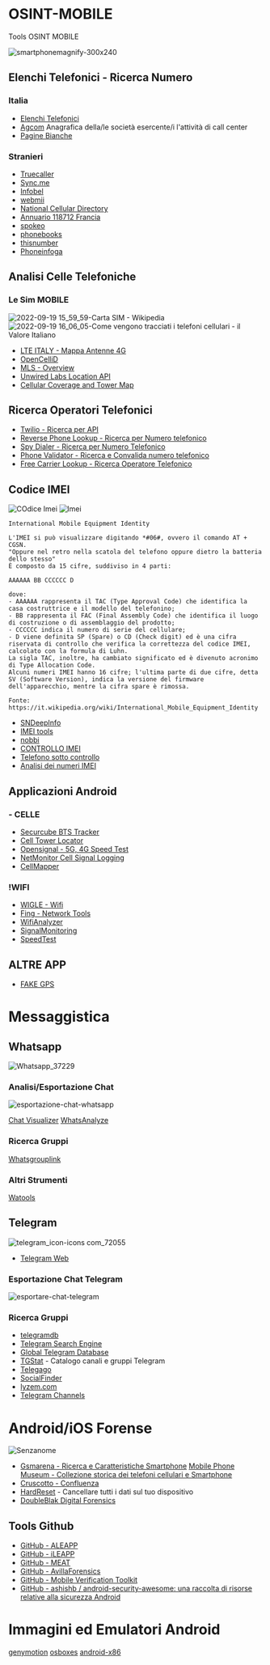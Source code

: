 
# OSINT-MOBILE
Tools OSINT MOBILE

![smartphonemagnify-300x240](https://user-images.githubusercontent.com/98583912/190924812-fd8c70f6-8223-47d3-bf8e-b37bec16f2b4.png)

## Elenchi Telefonici - Ricerca Numero 
### Italia
- [Elenchi Telefonici](http://www.elenchitelefonici.it/home/)
- [Agcom](https://www.agcom.it/numerazionicallcenter) Anagrafica della/le società esercente/i l'attività di call center 
- [Pagine Bianche](https://www.paginebianche.it/)
### Stranieri
- [Truecaller](https://www.truecaller.com/auth/sign-in)
- [Sync.me](https://sync.me/it/)
- [Infobel](https://www.infobel.com/fr/world)
- [webmii](https://webmii.com/)
- [National Cellular Directory](https://www.nationalcellulardirectory.com/)
- [Annuario 118712 Francia](https://www.118712.fr/)
- [spokeo](https://www.spokeo.com/)
- [phonebooks](https://www.phonebooks.com/)
- [thisnumber](https://www.thisnumber.com/)
- [Phoneinfoga](https://demo.phoneinfoga.crvx.fr/#/)

## Analisi Celle Telefoniche
### Le Sim MOBILE
![2022-09-19 15_59_59-Carta SIM - Wikipedia](https://user-images.githubusercontent.com/98583912/191035415-86079c40-ab6d-4057-a9cc-42de86c0de17.png)
![2022-09-19 16_06_05-Come vengono tracciati i telefoni cellulari - il Valore Italiano](https://user-images.githubusercontent.com/98583912/191036569-2bf6617f-8c62-4aa4-bca5-30cdef2afe0a.png)

- [LTE ITALY - Mappa Antenne 4G](https://lteitaly.it/it/)
- [OpenCelliD](https://opencellid.org/#zoom=16&lat=37.77888&lon=-122.41941)
- [MLS - Overview](https://location.services.mozilla.com/)
- [Unwired Labs Location API](https://unwiredlabs.com/)
- [Cellular Coverage and Tower Map](https://www.cellmapper.net/map?MCC=222&MNC=10&type=LTE&latitude=0&longitude=0&zoom=11&showTowers=true&showTowerLabels=true&clusterEnabled=true&tilesEnabled=true&showOrphans=false&showNoFrequencyOnly=false&showFrequencyOnly=false&showBandwidthOnly=false&DateFilterType=Last&showHex=false&showVerifiedOnly=false&showUnverifiedOnly=false&showLTECAOnly=false&showENDCOnly=false&showBand=0&showSectorColours=true&mapType=roadmap)


## Ricerca Operatori Telefonici
- [Twilio - Ricerca per API](https://www.twilio.com/lookup)
- [Reverse Phone Lookup - Ricerca per Numero telefonico](http://www.reversephonelookup.com/)
- [Spy Dialer - Ricerca per Numero Telefonico](http://spydialer.com/)
- [Phone Validator - Ricerca e Convalida numero telefonico](https://www.phonevalidator.com/index.aspx)
- [Free Carrier Lookup - Ricerca Operatore Telefonico](http://freecarrierlookup.com/)

## Codice IMEI 
![COdice Imei](https://spyproject.com/img/landing/b/imei1.jpg)
![Imei](https://it.tab-tv.com/wp-content/uploads/2019/11/IMEI-codice-che-significa-spiegazione-it.jpg)
```
International Mobile Equipment Identity

L'IMEI si può visualizzare digitando *#06#, ovvero il comando AT + CGSN.
"Oppure nel retro nella scatola del telefono oppure dietro la batteria dello stesso"
È composto da 15 cifre, suddiviso in 4 parti:

AAAAAA BB CCCCCC D

dove:
- AAAAAA rappresenta il TAC (Type Approval Code) che identifica la casa costruttrice e il modello del telefonino;
- BB rappresenta il FAC (Final Assembly Code) che identifica il luogo di costruzione o di assemblaggio del prodotto;
- CCCCCC indica il numero di serie del cellulare;
- D viene definita SP (Spare) o CD (Check digit) ed è una cifra riservata di controllo che verifica la correttezza del codice IMEI, calcolato con la formula di Luhn.
La sigla TAC, inoltre, ha cambiato significato ed è divenuto acronimo di Type Allocation Code.
Alcuni numeri IMEI hanno 16 cifre; l'ultima parte di due cifre, detta SV (Software Version), indica la versione del firmware dell'apparecchio, mentre la cifra spare è rimossa.

Fonte: 
https://it.wikipedia.org/wiki/International_Mobile_Equipment_Identity
```

- [SNDeepInfo](https://sndeep.info/en)
- [IMEI tools](http://imei-number.com/imei-number-lookup/)
- [nobbi](http://www.nobbi.com/tacquery.php)
- [CONTROLLO IMEI](https://www.imei.info/)
- [Telefono sotto controllo](https://www.telefonosottocontrollo.com/imei-marca-modello-cellulare/)
- [Analisi dei numeri IMEI](https://www.numberingplans.com/?page=analysis&sub=imeinr)

## Applicazioni Android
### - CELLE 
- [Securcube BTS Tracker](https://play.google.com/store/apps/details?id%3Dnet.securcube.btstracker)
- [Cell Tower Locator](https://play.google.com/store/apps/details?id%3Dru.v_a_v.celltowerlocator)
- [Opensignal - 5G, 4G Speed Test](https://play.google.com/store/apps/details?id%3Dcom.staircase3.opensignal)
- [NetMonitor Cell Signal Logging](https://play.google.com/store/apps/details?id%3Dru.v_a_v.netmonitor)
- [CellMapper](https://play.google.com/store/apps/details?id%3Dcellmapper.net.cellmapper)

### !WIFI 
- [WIGLE - Wifi](https://play.google.com/store/apps/details?id%3Dnet.wigle.wigleandroid)
- [Fing - Network Tools](https://play.google.com/store/apps/details?id%3Dcom.overlook.android.fing)
- [WifiAnalyzer](https://play.google.com/store/apps/details?id%3Dcom.vrem.wifianalyzer)
- [SignalMonitoring](https://play.google.com/store/apps/details?id%3Dcom.signalmonitoring.wifimonitoring)
- [SpeedTest](https://play.google.com/store/apps/details?id%3Dcom.internet.speedtest.check.wifi.meter)

## ALTRE APP
- [FAKE GPS](https://play.google.com/store/apps/details?id%3Dcom.gsmartstudio.fakegps)

# Messaggistica
## Whatsapp
![Whatsapp_37229](https://user-images.githubusercontent.com/98583912/190934139-b3b41790-aecd-4a9d-9b00-59249a70d0eb.png)
### Analisi/Esportazione Chat 
![esportazione-chat-whatsapp](https://user-images.githubusercontent.com/98583912/190933662-164db90f-eda8-42da-9bd7-d21034feb6d5.jpg)

[Chat Visualizer](https://chatvisualizer.com/)
[WhatsAnalyze ](https://whatsanalyze-80665.web.app/)
### Ricerca Gruppi 
[Whatsgrouplink](https://whatsgrouplink.com/#0-pubg-whatsapp-group)
### Altri Strumenti
[Watools](https://watools.io/download-profile-picture)

## Telegram
![telegram_icon-icons com_72055](https://user-images.githubusercontent.com/98583912/190934092-0fb3047e-697f-4d75-946b-a94dde6870d4.png)
- [Telegram Web](https://web.telegram.org/k/)
### Esportazione Chat Telegram
![esportare-chat-telegram](https://user-images.githubusercontent.com/98583912/190934176-ba345478-258a-44ab-b8e4-73789135c84a.jpg)

### Ricerca Gruppi
- [telegramdb](https://telegramdb.org/)
- [Telegram Search Engine](https://xtea.io/ts_en.html)
- [Global Telegram Database](https://t.me/s/privatelinks)
- [TGStat](https://tgstat.com/) - Catalogo canali e gruppi Telegram
- [Telegago](https://cse.google.com/cse?&cx=006368593537057042503:efxu7xprihg#gsc.tab=0)
- [SocialFinder](https://socialfinder.app/list/Telegram)
- [lyzem.com](https://lyzem.com/)
- [Telegram Channels](https://telegramchannels.me/)


# Android/iOS Forense
![Senzanome](https://user-images.githubusercontent.com/98583912/190924780-e187ac6b-4512-454e-8ff0-fcc62a16f75c.png)


- [Gsmarena - Ricerca e Caratteristiche Smartphone](https://www.gsmarena.com/)
[Mobile Phone Museum - Collezione storica dei telefoni cellulari e Smartphone](https://www.mobilephonemuseum.com/catalogue/)
- [Cruscotto - Confluenza](https://wiki.sei.cmu.edu/confluence/display/android)
- [HardReset](https://www.hardreset.info/) - Cancellare tutti i dati sul tuo dispositivo
- [DoubleBlak Digital Forensics](https://www.doubleblak.com/index.php)

## Tools Github
- [GitHub - ALEAPP](https://github.com/abrignoni/ALEAPP)
- [GitHub - iLEAPP](https://github.com/abrignoni/iLEAPP)
- [GitHub - MEAT](https://github.com/jfarley248/MEAT)
- [GitHub - AvillaForensics](https://github.com/AvillaDaniel/AvillaForensics)
- [GitHub - Mobile Verification Toolkit](https://github.com/mvt-project/mvt)
- [GitHub - ashishb / android-security-awesome: una raccolta di risorse relative alla sicurezza Android](https://github.com/ashishb/android-security-awesome)

# Immagini ed Emulatori Android
[genymotion](https://www.genymotion.com/download/)
[osboxes](https://www.osboxes.org/android-x86/)
[android-x86](https://www.android-x86.org/)
